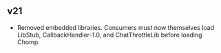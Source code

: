 ## v21

- Removed embedded libraries. Consumers must now themselves load LibStub, CallbackHandler-1.0, and ChatThrottleLib before loading Chomp.
